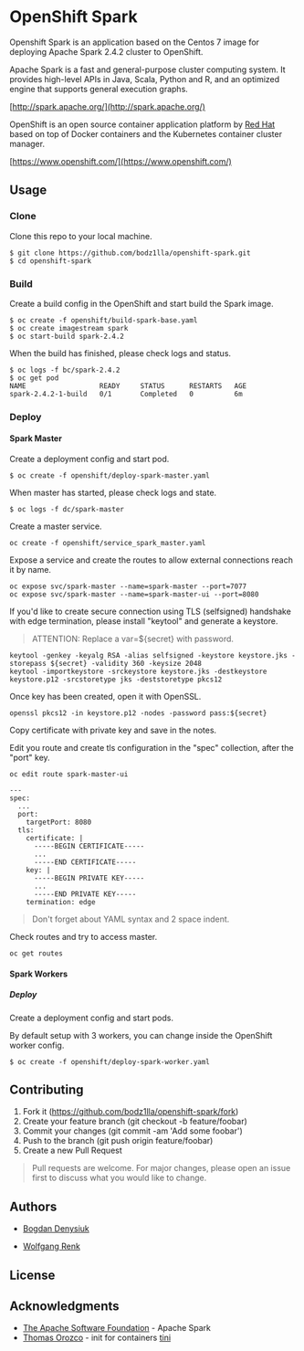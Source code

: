# OpenShift Spark

Openshift Spark is an application based on the Centos 7 image for deploying Apache Spark 2.4.2 cluster to OpenShift.

Apache Spark is a fast and general-purpose cluster computing system. It provides high-level APIs in Java, Scala, Python and R, and an optimized engine that supports general execution graphs.

[http://spark.apache.org/](http://spark.apache.org/)

OpenShift is an open source container application platform by [Red Hat](https://www.redhat.com) based on top of Docker containers and the Kubernetes container cluster manager.

[https://www.openshift.com/](https://www.openshift.com/)

## Usage

### Clone

Clone this repo to your local machine.

```
$ git clone https://github.com/bodz1lla/openshift-spark.git
$ cd openshift-spark
```

### Build

Create a build config in the OpenShift and start build the Spark image.

```
$ oc create -f openshift/build-spark-base.yaml
$ oc create imagestream spark
$ oc start-build spark-2.4.2
```
When the build has finished, please check logs and status.

```
$ oc logs -f bc/spark-2.4.2
$ oc get pod
NAME                  READY     STATUS      RESTARTS   AGE
spark-2.4.2-1-build   0/1       Completed   0          6m
```

### Deploy

#### Spark Master

Create a deployment config and start pod.

```
$ oc create -f openshift/deploy-spark-master.yaml
```

When master has started, please check logs and state.

```
$ oc logs -f dc/spark-master
```

Create a master service.

```
oc create -f openshift/service_spark_master.yaml
```

Expose a service and create the routes to allow external connections reach it by name.

```
oc expose svc/spark-master --name=spark-master --port=7077
oc expose svc/spark-master --name=spark-master-ui --port=8080

```

If you'd like to create secure connection using TLS (selfsigned) handshake with edge termination, please install "keytool" and generate a keystore.

> ATTENTION: Replace a var=${secret} with password.

```
keytool -genkey -keyalg RSA -alias selfsigned -keystore keystore.jks -storepass ${secret} -validity 360 -keysize 2048
keytool -importkeystore -srckeystore keystore.jks -destkeystore keystore.p12 -srcstoretype jks -deststoretype pkcs12
```

Once key has been created, open it with OpenSSL.

```
openssl pkcs12 -in keystore.p12 -nodes -password pass:${secret}

```

Copy certificate with private key and save in the notes.

Edit you route and create tls configuration in the "spec" collection,  after the "port" key.

```
oc edit route spark-master-ui

---
spec:
  ...
  port:
    targetPort: 8080
  tls:
    certificate: |
      -----BEGIN CERTIFICATE-----
      ...
      -----END CERTIFICATE-----
    key: |
      -----BEGIN PRIVATE KEY-----
      ...
      -----END PRIVATE KEY-----
    termination: edge    
```

> Don't forget about YAML syntax and 2 space indent.

Check routes and try to access master.

```
oc get routes
```

#### Spark Workers

##### Deploy

Create a deployment config and start pods.

By default setup with 3 workers, you can change inside the OpenShift worker config.  

```
$ oc create -f openshift/deploy-spark-worker.yaml
```


## Contributing

1. Fork it (https://github.com/bodz1lla/openshift-spark/fork)
2. Create your feature branch (git checkout -b feature/foobar)
3. Commit your changes (git commit -am 'Add some foobar')
4. Push to the branch (git push origin feature/foobar)
5. Create a new Pull Request

>Pull requests are welcome. For major changes, please open an issue first to discuss what you would like to change.

## Authors

* [Bogdan Denysiuk](https://github.com/bodz1lla)

* [Wolfgang Renk](https://github.com/wrenkredhat)

## License

## Acknowledgments

* [The Apache Software Foundation](https://github.com/apache) - Apache Spark
* [Thomas Orozco](https://github.com/krallin) - init for containers [tini](https://github.com/krallin/tini)
